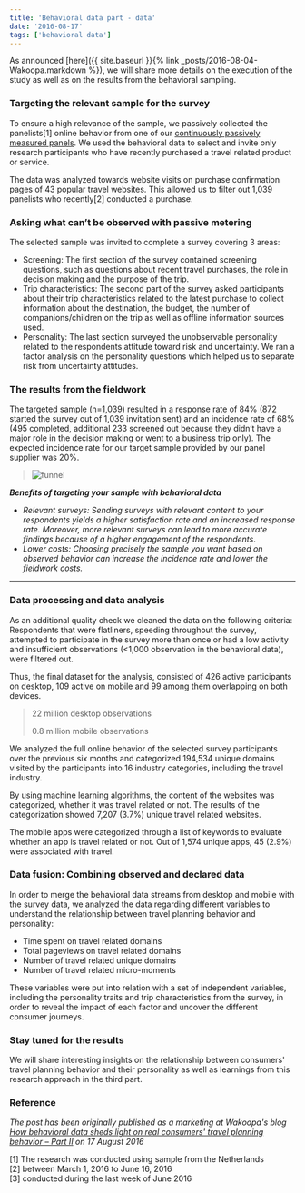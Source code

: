 ```yaml
---
title: 'Behavioral data part - data'
date: '2016-08-17'
tags: ['behavioral data']
---
```


As announced [here]({{ site.baseurl }}{% link _posts/2016-08-04-Wakoopa.markdown %}), we will share more details on the execution of the study as well as on the results from the behavioral sampling.

### Targeting the relevant sample for the survey

To ensure a high relevance of the sample, we passively collected the panelists\[1\] online behavior from one of our [continuously passively measured panels](https://wakoopa.com/get-data). We used the behavioral data to select and invite only research participants who have recently purchased a travel related product or service.

The data was analyzed towards website visits on purchase confirmation pages of 43 popular travel websites. This allowed us to filter out 1,039 panelists who recently\[2\] conducted a purchase.

### Asking what can’t be observed with passive metering

The selected sample was invited to complete a survey covering 3 areas:

- Screening: The first section of the survey contained screening questions, such as questions about recent travel purchases, the role in decision making and the purpose of the trip.
- Trip characteristics: The second part of the survey asked participants about their trip characteristics related to the latest purchase to collect information about the destination, the budget, the number of companions/children on the trip as well as offline information sources used.
- Personality: The last section surveyed the unobservable personality related to the respondents attitude toward risk and uncertainty. We ran a factor analysis on the personality questions which helped us to separate risk from uncertainty attitudes.

### The results from the fieldwork

The targeted sample (n=1,039) resulted in a response rate of 84% (872 started the survey out of 1,039 invitation sent) and an incidence rate of 68% (495 completed, additional 233 screened out because they didn’t have a major role in the decision making or went to a business trip only). The expected incidence rate for our target sample provided by our panel supplier was 20%.

> ![funnel](/static/images/blog/funnel.png)

**_Benefits of targeting your sample with behavioral data_**

- _Relevant surveys: Sending surveys with relevant content to your respondents yields a higher satisfaction rate and an increased response rate. Moreover, more relevant surveys can lead to more accurate findings because of a higher engagement of the respondents_.
- _Lower costs: Choosing precisely the sample you want based on observed behavior can increase the incidence rate and lower the fieldwork costs._

---

### Data processing and data analysis

As an additional quality check we cleaned the data on the following criteria: Respondents that were flatliners, speeding throughout the survey, attempted to participate in the survey more than once or had a low activity and insufficient observations (<1,000 observation in the behavioral data), were filtered out.

Thus, the final dataset for the analysis, consisted of 426 active participants on desktop, 109 active on mobile and 99 among them overlapping on both devices.

> 22 million desktop observations
>
> 0.8 million mobile observations

We analyzed the full online behavior of the selected survey participants over the previous six months and categorized 194,534 unique domains visited by the participants into 16 industry categories, including the travel industry.

By using machine learning algorithms, the content of the websites was categorized, whether it was travel related or not. The results of the categorization showed 7,207 (3.7%) unique travel related websites.

The mobile apps were categorized through a list of keywords to evaluate whether an app is travel related or not. Out of 1,574 unique apps, 45 (2.9%) were associated with travel.

### Data fusion: Combining observed and declared data

In order to merge the behavioral data streams from desktop and mobile with the survey data, we analyzed the data regarding different variables to understand the relationship between travel planning behavior and personality:

- Time spent on travel related domains
- Total pageviews on travel related domains
- Number of travel related unique domains
- Number of travel related micro-moments

These variables were put into relation with a set of independent variables, including the personality traits and trip characteristics from the survey, in order to reveal the impact of each factor and uncover the different consumer journeys.

### Stay tuned for the results

We will share interesting insights on the relationship between consumers' travel planning behavior and their personality as well as learnings from this research approach in the third part.

### Reference

_The post has been originally published as a marketing at Wakoopa's blog [How behavioral data sheds light on real consumers' travel planning behavior – Part II](https://blog.wakoopa.com/how-behavioral-data-sheds-light-on-real-consumers-travel-planning-behavior-part-ii/) on 17 August 2016_

\[1\] The research was conducted using sample from the Netherlands  
\[2\] between March 1, 2016 to June 16, 2016  
\[3\] conducted during the last week of June 2016
